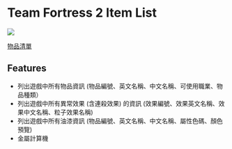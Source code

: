 # Team Fortress 2 Item List

![](https://github.com/ZWhitey/TF2-Item-List/workflows/deploy%20gh-pages/badge.svg)

[物品清單](https://zwhitey.github.io/TF2-Item-List/)

## Features 

* 列出遊戲中所有物品資訊 (物品編號、英文名稱、中文名稱、可使用職業、物品種類）
* 列出遊戲中所有異常效果 (含連殺效果) 的資訊 (效果編號、效果英文名稱、效果中文名稱、粒子效果名稱)
* 列出遊戲中所有油漆資訊 (物品編號、英文名稱、中文名稱、屬性色碼、顏色預覽)
* 金屬計算機
